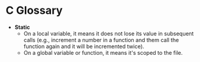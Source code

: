 # C Glossary

- **Static**
    - On a local variable, it means it does not lose its value in subsequent calls (e.g., increment a number in a function and them call the function again and it will be incremented twice).
    - On a global variable or function, it means it's scoped to the file.